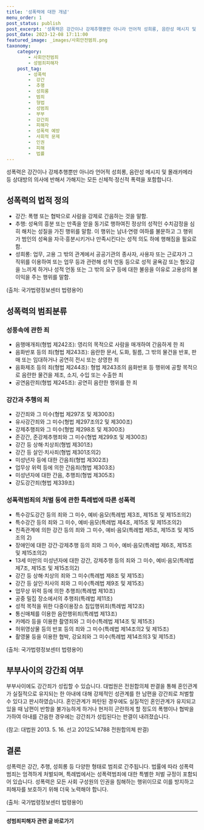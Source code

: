 ```yaml
---
title: '성폭력에 대한 개념'
menu_order: 1
post_status: publish
post_excerpt: '성폭력은 강간이나 강제추행뿐만 아니라 언어적 성희롱, 음란성 메시지 및 몰래카메라 등 상대방의 의사에 반해서 가해지는 모든 신체적 정신적 폭력을 포함합니다.'
post_date: 2023-12-08 17:11:00
featured_image: _images/사회안전범죄.png
taxonomy:
    category:
        - 사회안전범죄
        - 성범죄피해자
    post_tag:
        - 성폭력
        -  강간
        -  추행
        -  성희롱
        -  범죄
        -  형법
        -  성범죄
        -  부부
        -  강간죄
        -  피해자
        -  성폭력 예방
        -  사회적 문제
        -  인권
        -  피해
        -  법률
---
```



성폭력은 강간이나 강제추행뿐만 아니라 언어적 성희롱, 음란성 메시지 및 몰래카메라 등 상대방의 의사에 반해서 가해지는 모든 신체적·정신적 폭력을 포함합니다.

## 성폭력의 법적 정의

- 강간: 폭행 또는 협박으로 사람을 강제로 간음하는 것을 말함.
- 추행: 성욕의 흥분 또는 만족을 얻을 동기로 행하여진 정상의 성적인 수치감정을 심히 해치는 성질을 가진 행위를 말함. 이 행위는 남녀·연령 여하를 불문하고 그 행위가 범인의 성욕을 자극·흥분시키거나 만족시킨다는 성적 의도 하에 행해짐을 필요로 함.
- 성희롱: 업무, 고용 그 밖의 관계에서 공공기관의 종사자, 사용자 또는 근로자가 그 직위를 이용하여 또는 업무 등과 관련해 성적 언동 등으로 성적 굴욕감 또는 혐오감을 느끼게 하거나 성적 언동 또는 그 밖의 요구 등에 대한 불응을 이유로 고용상의 불이익을 주는 행위를 말함.

(출처: 국가법령정보센터 법령용어)

## 성폭력의 범죄분류

### 성풍속에 관한 죄

- 음행매개죄(형법 제242조): 영리의 목적으로 사람을 매개하여 간음하게 한 죄
- 음화반포 등의 죄(형법 제243조): 음란한 문서, 도화, 필름, 그 밖의 물건을 반포, 판매 또는 임대하거나 공연히 전시 또는 상영한 죄
- 음화제조 등의 죄(형법 제244조): 형법 제243조의 음화반포 등 행위에 공할 목적으로 음란한 물건을 제조, 소지, 수입 또는 수출한 죄
- 공연음란죄(형법 제245조): 공연히 음란한 행위를 한 죄

### 강간과 추행의 죄

- 강간죄와 그 미수(형법 제297조 및 제300조)
- 유사강간죄와 그 미수(형법 제297조의2 및 제300조)
- 강제추행죄와 그 미수(형법 제298조 및 제300조)
- 준강간, 준강제추행죄와 그 미수(형법 제299조 및 제300조)
- 강간 등 상해·치상죄(형법 제301조)
- 강간 등 살인·치사죄(형법 제301조의2)
- 미성년자 등에 대한 간음죄(형법 제302조)
- 업무상 위력 등에 의한 간음죄(형법 제303조)
- 미성년자에 대한 간음, 추행죄(형법 제305조)
- 강도강간죄(형법 제339조)

### 성폭력범죄의 처벌 등에 관한 특례법에 따른 성폭력

- 특수강도강간 등의 죄와 그 미수, 예비·음모(특례법 제3조, 제15조 및 제15조의2)
- 특수강간 등의 죄와 그 미수, 예비·음모(특례법 제4조, 제15조 및 제15조의2)
- 친족관계에 의한 강간 등의 죄와 그 미수, 예비·음모(특례법 제5조, 제15조 및 제15조의 2)
- 장애인에 대한 강간·강제추행 등의 죄와 그 미수, 예비·음모(특례법 제6조, 제15조 및 제15조의2)
- 13세 미만의 미성년자에 대한 강간, 강제추행 등의 죄와 그 미수, 예비·음모(특례법 제7조, 제15조 및 제15조의2)
- 강간 등 상해·치상의 죄와 그 미수(특례법 제8조 및 제15조)
- 강간 등 살인·치사의 죄와 그 미수(특례법 제9조 및 제15조)
- 업무상 위력 등에 의한 추행죄(특례법 제10조)
- 공중 밀집 장소에서의 추행죄(특례법 제11조)
- 성적 목적을 위한 다중이용장소 침입행위죄(특례법 제12조)
- 통신매체를 이용한 음란행위죄(특례법 제13조)
- 카메라 등을 이용한 촬영죄와 그 미수(특례법 제14조 및 제15조)
- 허위영상물 등의 반포 등의 죄와 그 미수(특례법 제14조의2 및 제15조)
- 촬영물 등을 이용한 협박, 강요죄와 그 미수(특례법 제14조의3 및 제15조)

(출처: 국가법령정보센터 법령용어)

## 부부사이의 강간죄 여부

부부사이에도 강간죄가 성립할 수 있습니다. 대법원은 전원합의체 판결을 통해 혼인관계가 실질적으로 유지되는 한 아내에 대해 강제적인 성관계를 한 남편을 강간죄로 처벌할 수 있다고 판시하였습니다. 혼인관계가 파탄된 경우에도 실질적인 혼인관계가 유지되고 있을 때 남편이 반항을 불가능하게 하거나 현저히 곤란하게 할 정도의 폭행이나 협박을 가하여 아내를 간음한 경우에는 강간죄가 성립된다는 판결이 내려졌습니다.

(참고: 대법원 2013. 5. 16. 선고 2012도14788 전원합의체 판결)

## 결론

성폭력은 강간, 추행, 성희롱 등 다양한 형태로 범죄로 간주됩니다. 법률에 따라 성폭력범죄는 엄격하게 처벌되며, 특례법에서는 성폭력범죄에 대한 특별한 처벌 규정이 포함되어 있습니다. 성폭력은 모든 사회 구성원의 인권을 침해하는 행위이므로 이를 방지하고 피해자를 보호하기 위해 더욱 노력해야 합니다.

(출처: 국가법령정보센터 법령용어)
<!-- wp:separator -->
<hr class="wp-block-separator has-alpha-channel-opacity"/>
<!-- /wp:separator -->

<!-- wp:group {"backgroundColor":"base","layout":{"type":"constrained"}} -->
<div class="wp-block-group has-base-background-color has-background"><!-- wp:paragraph {"align":"center","fontSize":"medium"} -->
<p class="has-text-align-center has-large-font-size"><strong>성범죄피해자 관련 글 바로가기</strong></p>
<!-- /wp:paragraph -->


<!-- wp:latest-posts
{"categories":[{"id":30925,"count":19,"description":"","link":"https://uknowlaw.com/category/%ec%84%b1%eb%b2%94%ec%a3%84%ed%94%bc%ed%95%b4%ec%9e%90/","name":"성범죄피해자","slug":"성범죄피해자","taxonomy":"category","parent":0,"meta":[],"_links":{"self":[{"href":"https://uknowlaw.com/wp-json/wp/v2/categories/30925"}],"collection":[{"href":"https://uknowlaw.com/wp-json/wp/v2/categories"}],"about":[{"href":"https://uknowlaw.com/wp-json/wp/v2/taxonomies/category"}],"wp:post_type":[{"href":"https://uknowlaw.com/wp-json/wp/v2/posts?categories=30925"}],"curies":[{"name":"wp","href":"https://api.w.org/{rel}","templated":true}]}}],"postsToShow":100,"excerptLength":28,"postLayout":"grid","columns":2,"featuredImageAlign":"left","featuredImageSizeSlug":"large","fontSize":"small"} /--></div>
<!-- /wp:group -->